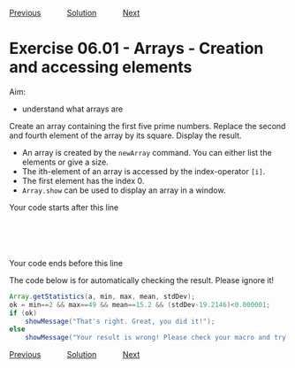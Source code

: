 [Previous](./ex05-03.md) &nbsp;&nbsp;&nbsp;&nbsp;&nbsp;&nbsp;&nbsp;&nbsp;&nbsp;&nbsp;     [Solution](../ans/ans06-01.md) &nbsp;&nbsp;&nbsp;&nbsp;&nbsp;&nbsp;&nbsp;&nbsp;&nbsp;&nbsp; [Next](./ex06-02.md)
# Exercise 06.01 - Arrays - Creation and accessing elements

Aim: 
- understand what arrays are

Create an array containing the first five prime numbers.
Replace the second and fourth element of the array by its square. 
Display the result.

- An array is created by the ``newArray`` command. You can either list the elements or give a size.
- The ith-element of an array is accessed by the index-operator ``[i]``. 
- The first element has the index 0. 
- ``Array.show`` can be used to display an array in a window.

Your code starts after this line 
```java






```
Your code ends before this line

The code below is for automatically checking the result. Please ignore it! 
```java
Array.getStatistics(a, min, max, mean, stdDev);
ok = min==2 && max==49 && mean==15.2 && (stdDev-19.2146)<0.000001;
if (ok) 
	showMessage("That's right. Great, you did it!");
else 
	showMessage("Your result is wrong! Please check your macro and try again!");
```

[Previous](./ex05-03.md) &nbsp;&nbsp;&nbsp;&nbsp;&nbsp;&nbsp;&nbsp;&nbsp;&nbsp;&nbsp;     [Solution](../ans/ans06-01.md) &nbsp;&nbsp;&nbsp;&nbsp;&nbsp;&nbsp;&nbsp;&nbsp;&nbsp;&nbsp; [Next](./ex06-02.md)
